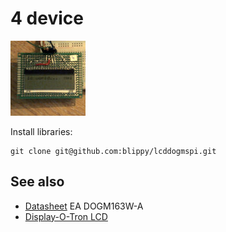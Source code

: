 # 4 device

![](../4.jpg)

Install libraries:
```
git clone git@github.com:blippy/lcddogmspi.git
```

## See also

* [Datasheet](https://www.lcd-module.com/eng/pdf/doma/dog-me.pdf) EA DOGM163W-A
* [Display-O-Tron LCD](https://shop.pimoroni.com/products/display-o-tron-lcd?gclid=EAIaIQobChMI1qe7iZmU4gIVQpnVCh2DhA0rEAQYAiABEgK1HfD_BwE&utm_campaign=google+shopping&utm_medium=cpc&utm_source=google&variant=2662374913)


